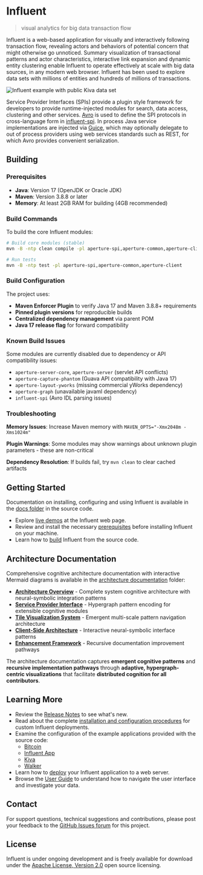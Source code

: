 # Influent #

> visual analytics for big data transaction flow

Influent is a web-based application for visually and interactively following transaction flow, revealing actors and behaviors of potential concern that might otherwise go unnoticed. Summary visualization of transactional patterns and actor characteristics, interactive link expansion and dynamic entity clustering enable Influent to operate effectively at scale with big data sources, in any modern web browser. Influent has been used to explore data sets with millions of entities and hundreds of millions of transactions.

![Influent example with public Kiva data set](https://raw.github.com/unchartedsoftware/wiki-assets/master/influent/influent-kiva.png)

Service Provider Interfaces (SPIs) provide a plugin style framework for developers to provide runtime-injected modules for search, data access, clustering and other services. [Avro](http://avro.apache.org/) is used to define the SPI protocols in cross-language form in [influent-spi](influent-spi/src/main/avro). In process Java service implementations are injected via [Guice](https://code.google.com/p/google-guice/), which may optionally delegate to out of process providers using web services standards such as REST, for which Avro provides convenient serialization.

## Building ##

### Prerequisites

- **Java**: Version 17 (OpenJDK or Oracle JDK)
- **Maven**: Version 3.8.8 or later  
- **Memory**: At least 2GB RAM for building (4GB recommended)

### Build Commands

To build the core Influent modules:

```bash
# Build core modules (stable)
mvn -B -ntp clean compile -pl aperture-spi,aperture-common,aperture-client

# Run tests 
mvn -B -ntp test -pl aperture-spi,aperture-common,aperture-client
```

### Build Configuration

The project uses:
- **Maven Enforcer Plugin** to verify Java 17 and Maven 3.8.8+ requirements
- **Pinned plugin versions** for reproducible builds
- **Centralized dependency management** via parent POM
- **Java 17 release flag** for forward compatibility

### Known Build Issues

Some modules are currently disabled due to dependency or API compatibility issues:
- `aperture-server-core`, `aperture-server` (servlet API conflicts)
- `aperture-capture-phantom` (Guava API compatibility with Java 17)
- `aperture-layout-yworks` (missing commercial yWorks dependency)
- `aperture-graph` (unavailable javaml dependency)
- `influent-spi` (Avro IDL parsing issues)

### Troubleshooting

**Memory Issues**: Increase Maven memory with `MAVEN_OPTS="-Xmx2048m -Xms1024m"`

**Plugin Warnings**: Some modules may show warnings about unknown plugin parameters - these are non-critical

**Dependency Resolution**: If builds fail, try `mvn clean` to clear cached artifacts

## Getting Started ##

Documentation on installing, configuring and using Influent is available in the [docs folder](https://github.com/unchartedsoftware/influent/tree/master/docs/src/) in the source code.

- Explore [live demos](http://community.influent.org/demos/) at the Influent web page.
- Review and install the necessary [prerequisites](http://community.influent.org/community/developer-docs/how-to/installation/#prerequisites) before installing Influent on your machine.
- Learn how to [build](http://community.influent.org/community/developer-docs/how-to/installation/#install-source-code) Influent from the source code.

## Architecture Documentation ##

Comprehensive cognitive architecture documentation with interactive Mermaid diagrams is available in the [architecture documentation](docs/architecture/) folder:

- **[Architecture Overview](docs/architecture/README.md)** - Complete system cognitive architecture with neural-symbolic integration patterns
- **[Service Provider Interface](docs/architecture/spi-architecture.md)** - Hypergraph pattern encoding for extensible cognitive modules  
- **[Tile Visualization System](docs/architecture/tile-architecture.md)** - Emergent multi-scale pattern navigation architecture
- **[Client-Side Architecture](docs/architecture/client-architecture.md)** - Interactive neural-symbolic interface patterns
- **[Enhancement Framework](docs/architecture/enhancement-framework.md)** - Recursive documentation improvement pathways

The architecture documentation captures **emergent cognitive patterns** and **recursive implementation pathways** through **adaptive, hypergraph-centric visualizations** that facilitate **distributed cognition for all contributors**.

## Learning More ##

- Review the [Release Notes](https://github.com/unchartedsoftware/influent/blob/master/RELEASE_NOTES.md) to see what's new.
- Read about the complete [installation and configuration procedures](http://community.influent.org/community/developer-docs/how-to/installation/) for custom Influent deployments.
- Examine the configuration of the example applications provided with the source code:
	- [Bitcoin](https://github.com/unchartedsoftware/influent/tree/master/bitcoin/)
	- [Influent App](https://github.com/unchartedsoftware/influent/tree/master/influent-app/)
	- [Kiva](https://github.com/unchartedsoftware/influent/tree/master/kiva/)
	- [Walker](https://github.com/unchartedsoftware/influent/tree/master/walker/)
- Learn how to [deploy](http://community.influent.org/community/developer-docs/how-to/deployment/) your Influent application to a web server.
- Browse the [User Guide](http://community.influent.org/docs/user-guide/) to understand how to navigate the user interface and investigate your data.

## Contact ##

For support questions, technical suggestions and contributions, please post your feedback to the [GitHub Issues forum](https://github.com/unchartedsoftware/influent/issues) for this project.

## License ##

Influent is under ongoing development and is freely available for download under the [Apache License, Version 2.0](https://www.apache.org/licenses/LICENSE-2.0) open source licensing.
